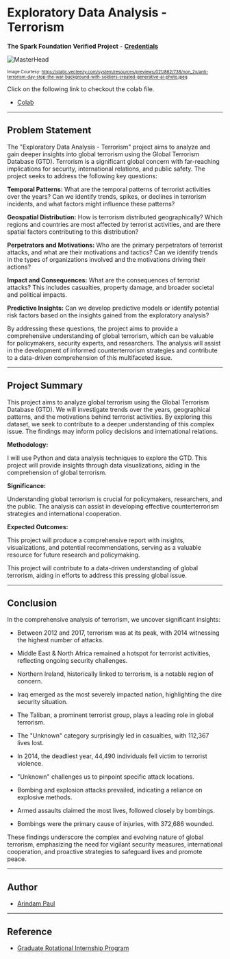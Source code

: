 # Exploratory Data Analysis - Terrorism

**The Spark Foundation Verified Project** - [**Credentials**](https://truecertificates.com/verified/CWPTEQ665J)

![MasterHead](https://static.vecteezy.com/system/resources/previews/021/862/738/non_2x/anti-terrorism-day-stop-the-war-background-with-soldiers-created-generative-ai-photo.jpeg)

<font size="1">Image Courtesy: https://static.vecteezy.com/system/resources/previews/021/862/738/non_2x/anti-terrorism-day-stop-the-war-background-with-soldiers-created-generative-ai-photo.jpeg</font>

Click on the following link to checkout the colab file.
- [Colab](https://colab.research.google.com/drive/1591gg5nsDg78Tz3PASv_HnxZdSzSGJSy?usp=sharing)


---

## Problem Statement

The "Exploratory Data Analysis - Terrorism" project aims to analyze and gain deeper insights into global terrorism using the Global Terrorism Database (GTD). Terrorism is a significant global concern with far-reaching implications for security, international relations, and public safety. The project seeks to address the following key questions:

**Temporal Patterns:** What are the temporal patterns of terrorist activities over the years? Can we identify trends, spikes, or declines in terrorism incidents, and what factors might influence these patterns?

**Geospatial Distribution:** How is terrorism distributed geographically? Which regions and countries are most affected by terrorist activities, and are there spatial factors contributing to this distribution?

**Perpetrators and Motivations:** Who are the primary perpetrators of terrorist attacks, and what are their motivations and tactics? Can we identify trends in the types of organizations involved and the motivations driving their actions?

**Impact and Consequences:** What are the consequences of terrorist attacks? This includes casualties, property damage, and broader societal and political impacts.

**Predictive Insights:** Can we develop predictive models or identify potential risk factors based on the insights gained from the exploratory analysis?

By addressing these questions, the project aims to provide a comprehensive understanding of global terrorism, which can be valuable for policymakers, security experts, and researchers. The analysis will assist in the development of informed counterterrorism strategies and contribute to a data-driven comprehension of this multifaceted issue.

---

## Project Summary

This project aims to analyze global terrorism using the Global Terrorism Database (GTD). We will investigate trends over the years, geographical patterns, and the motivations behind terrorist activities. By exploring this dataset, we seek to contribute to a deeper understanding of this complex issue. The findings may inform policy decisions and international relations.

**Methodology:**

I will use Python and data analysis techniques to explore the GTD. This project will provide insights through data visualizations, aiding in the comprehension of global terrorism.

**Significance:**

Understanding global terrorism is crucial for policymakers, researchers, and the public. The analysis can assist in developing effective counterterrorism strategies and international cooperation.

**Expected Outcomes:**

This project will produce a comprehensive report with insights, visualizations, and potential recommendations, serving as a valuable resource for future research and policymaking.

This project will contribute to a data-driven understanding of global terrorism, aiding in efforts to address this pressing global issue.

---

## Conclusion

In the comprehensive analysis of terrorism, we uncover significant insights:

- Between 2012 and 2017, terrorism was at its peak, with 2014 witnessing the highest number of attacks.

- Middle East & North Africa remained a hotspot for terrorist activities, reflecting ongoing security challenges.

- Northern Ireland, historically linked to terrorism, is a notable region of concern.

- Iraq emerged as the most severely impacted nation, highlighting the dire security situation.

- The Taliban, a prominent terrorist group, plays a leading role in global terrorism.

- The "Unknown" category surprisingly led in casualties, with 112,367 lives lost.

- In 2014, the deadliest year, 44,490 individuals fell victim to terrorist violence.

- "Unknown" challenges us to pinpoint specific attack locations.

- Bombing and explosion attacks prevailed, indicating a reliance on explosive methods.

- Armed assaults claimed the most lives, followed closely by bombings.

- Bombings were the primary cause of injuries, with 372,686 wounded.

These findings underscore the complex and evolving nature of global terrorism, emphasizing the need for vigilant security measures, international cooperation, and proactive strategies to safeguard lives and promote peace.

---

## Author

- [Arindam Paul](https://www.linkedin.com/in/arindam-paul-19a085187/)

---

## Reference
 - [Graduate Rotational Internship Program](https://internship.thesparksfoundation.info/)
